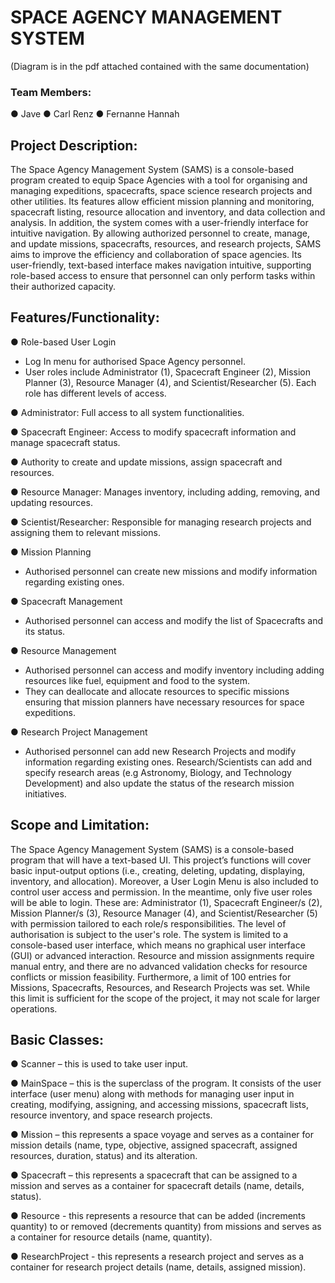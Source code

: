 # SPACE AGENCY MANAGEMENT SYSTEM
(Diagram is in the pdf attached contained with the same documentation)

### Team Members:
● Jave
● Carl Renz
● Fernanne Hannah

## Project Description:

The Space Agency Management System (SAMS) is a console-based program
created to equip Space Agencies with a tool for organising and managing expeditions,
spacecrafts, space science research projects and other utilities. Its features allow
efficient mission planning and monitoring, spacecraft listing, resource allocation and
inventory, and data collection and analysis. In addition, the system comes with a
user-friendly interface for intuitive navigation. By allowing authorized personnel to
create, manage, and update missions, spacecrafts, resources, and research projects,
SAMS aims to improve the efficiency and collaboration of space agencies. Its
user-friendly, text-based interface makes navigation intuitive, supporting role-based
access to ensure that personnel can only perform tasks within their authorized capacity.

## Features/Functionality:

● Role-based User Login
- Log In menu for authorised Space Agency personnel.
- User roles include Administrator (1), Spacecraft Engineer (2), Mission
Planner (3), Resource Manager (4), and Scientist/Researcher (5). Each role
has different levels of access.

● Administrator: Full access to all system functionalities.

● Spacecraft Engineer: Access to modify spacecraft information and
manage spacecraft status.

● Authority to create and update missions, assign spacecraft and
resources.

● Resource Manager: Manages inventory, including adding,
removing, and updating resources.

● Scientist/Researcher: Responsible for managing research projects
and assigning them to relevant missions.

● Mission Planning
- Authorised personnel can create new missions and modify information
regarding existing ones.

● Spacecraft Management
- Authorised personnel can access and modify the list of Spacecrafts and
its status.

● Resource Management
- Authorised personnel can access and modify inventory including adding
resources like fuel, equipment and food to the system.
- They can deallocate and allocate resources to specific missions ensuring
that mission planners have necessary resources for space expeditions.

● Research Project Management
- Authorised personnel can add new Research Projects and modify
information regarding existing ones. Research/Scientists can add and
specify research areas (e.g Astronomy, Biology, and Technology
Development) and also update the status of the research mission
initiatives.


## Scope and Limitation:
The Space Agency Management System (SAMS) is a console-based program
that will have a text-based UI. This project’s functions will cover basic input-output
options (i.e., creating, deleting, updating, displaying, inventory, and allocation).
Moreover, a User Login Menu is also included to control user access and
permission. In the meantime, only five user roles will be able to login. These are:
Administrator (1), Spacecraft Engineer/s (2), Mission Planner/s (3), Resource Manager
(4), and Scientist/Researcher (5) with permission tailored to each role/s responsibilities.
The level of authorisation is subject to the user's role.
The system is limited to a console-based user interface, which means no
graphical user interface (GUI) or advanced interaction. Resource and mission
assignments require manual entry, and there are no advanced validation checks for
resource conflicts or mission feasibility.
Furthermore, a limit of 100 entries for Missions, Spacecrafts, Resources, and
Research Projects was set. While this limit is sufficient for the scope of the project, it may
not scale for larger operations.

## Basic Classes:

● Scanner – this is used to take user input.

● MainSpace – this is the superclass of the program. It consists of the user
interface (user menu) along with methods for managing user input in
creating, modifying, assigning, and accessing missions, spacecraft lists,
resource inventory, and space research projects.

● Mission – this represents a space voyage and serves as a container for mission
details (name, type, objective, assigned spacecraft, assigned resources,
duration, status) and its alteration.

● Spacecraft – this represents a spacecraft that can be assigned to a mission
and serves as a container for spacecraft details (name, details, status).

● Resource - this represents a resource that can be added (increments
quantity) to or removed (decrements quantity) from missions and serves as a
container for resource details (name, quantity).

● ResearchProject - this represents a research project and serves as a container
for research project details (name, details, assigned mission).

